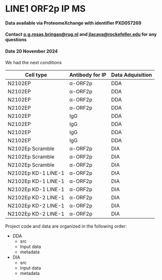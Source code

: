 # LINE1 ORF2p IP MS

#### Data available via  ProteomeXchange with identifier PXD057269
#### Contact o.g.rosas.bringas@rug.nl and jlacava@rockefeller.edu for any questions
#### Date 20 November 2024


We had the next conditions

| Cell type           | Antibody for IP | Data Adquisition |
|---------------------|-----------------|------------------|
| N2102EP             | α-ORF2p         | DDA              |
| N2102EP             | α-ORF2p         | DDA              |
| N2102EP             | α-ORF2p         | DDA              |
| N2102EP             | α-ORF2p         | DDA              |
| N2102EP             | IgG             | DDA              |
| N2102EP             | IgG             | DDA              |
| N2102EP             | IgG             | DDA              |
| N2102EP             | IgG             | DDA              |
| N2102Ep Scramble    | α-ORF2p         | DIA              |
| N2102Ep Scramble    | α-ORF2p         | DIA              |
| N2102Ep Scramble    | α-ORF2p         | DIA              |
| N2102Ep KD-1 LINE-1 | α-ORF2p         | DIA              |
| N2102Ep KD-1 LINE-1 | α-ORF2p         | DIA              |
| N2102Ep KD-1 LINE-1 | α-ORF2p         | DIA              |
| N2102Ep KD-2 LINE-1 | α-ORF2p         | DIA              |
| N2102Ep KD-2 LINE-1 | α-ORF2p         | DIA              |
| N2102Ep KD-2 LINE-1 | α-ORF2p         | DIA              |

Project code and data are organized in the following order:

* DDA
  * src
  * Input data
  * metadata
* DIA
  * src
  * input data
  * metadata
    
